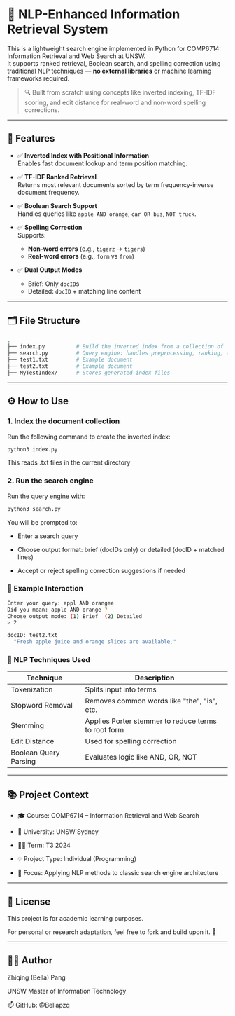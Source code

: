 # 🧠 NLP-Enhanced Information Retrieval System

This is a lightweight search engine implemented in Python for COMP6714: Information Retrieval and Web Search at UNSW.  
It supports ranked retrieval, Boolean search, and spelling correction using traditional NLP techniques — **no external libraries** or machine learning frameworks required.

> 🔍 Built from scratch using concepts like inverted indexing, TF-IDF scoring, and edit distance for real-word and non-word spelling corrections.

---

## 🚀 Features

- ✅ **Inverted Index with Positional Information**  
  Enables fast document lookup and term position matching.

- ✅ **TF-IDF Ranked Retrieval**  
  Returns most relevant documents sorted by term frequency-inverse document frequency.

- ✅ **Boolean Search Support**  
  Handles queries like `apple AND orange`, `car OR bus`, `NOT truck`.

- ✅ **Spelling Correction**  
  Supports:
  - **Non-word errors** (e.g., `tigerz` → `tigers`)
  - **Real-word errors** (e.g., `form` vs `from`)

- ✅ **Dual Output Modes**  
  - Brief: Only `docID`s  
  - Detailed: `docID` + matching line content

---

## 🗂️ File Structure

```bash
.
├── index.py          # Build the inverted index from a collection of .txt documents
├── search.py         # Query engine: handles preprocessing, ranking, and spelling correction
├── test1.txt         # Example document
├── test2.txt         # Example document
├── MyTestIndex/      # Stores generated index files
```
---

## ⚙️ How to Use

### 1. Index the document collection

Run the following command to create the inverted index:

```bash
python3 index.py
```

This reads .txt files in the current directory 

### 2. Run the search engine

Run the query engine with:

```bash
python3 search.py
```

You will be prompted to:

- Enter a search query

- Choose output format: brief (docIDs only) or detailed (docID + matched lines)

- Accept or reject spelling correction suggestions if needed

### 🧪 Example Interaction

```bash
Enter your query: appl AND orangee
Did you mean: apple AND orange ?
Choose output mode: (1) Brief  (2) Detailed
> 2

docID: test2.txt
  "Fresh apple juice and orange slices are available."
```

### 🧠 NLP Techniques Used
| Technique             | Description                                             |
|-----------------------|---------------------------------------------------------|
| Tokenization          | Splits input into terms                                 |
| Stopword Removal      | Removes common words like "the", "is", etc.             |
| Stemming              | Applies Porter stemmer to reduce terms to root form     |
| Edit Distance         | Used for spelling correction                            |
| Boolean Query Parsing | Evaluates logic like AND, OR, NOT                       |

---

## 📚 Project Context
- 🎓 Course: COMP6714 – Information Retrieval and Web Search

- 🏫 University: UNSW Sydney

- 🧑‍💻 Term: T3 2024

- 💡 Project Type: Individual (Programming)

- 🎯 Focus: Applying NLP methods to classic search engine architecture

---

## 📜 License
This project is for academic learning purposes.

For personal or research adaptation, feel free to fork and build upon it. 🚀

---

## 🙋‍♀️ Author
Zhiqing (Bella) Pang

UNSW Master of Information Technology

📫 GitHub: @Bellapzq
